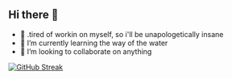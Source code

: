 ## Hi there 👋

<!--
**cxdemxn/cxdemxn** is a ✨ _special_ ✨ repository because its `README.md` (this file) appears on your GitHub profile.

Here are some ideas to get you started:




-->

- 🔭 .tired of workin on myself, so i'll be unapologetically insane
- 🌱 I’m currently learning the way of the water
- 👯 I’m looking to collaborate on anything


[![GitHub Streak](https://streak-stats.demolab.com?user=cxdemxn&theme=transparent&hide_border=true&border_radius=50&exclude_days=Sun)](https://git.io/streak-stats)
